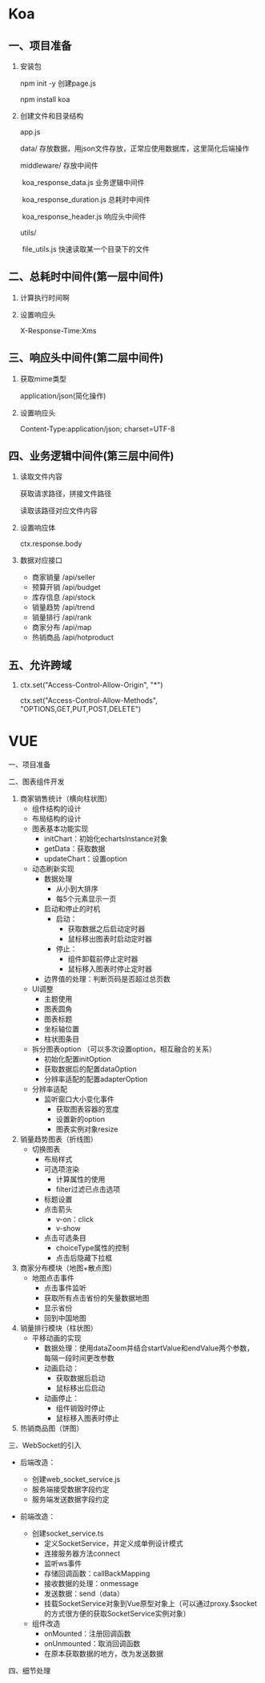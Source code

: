 # Koa

## 一、项目准备

1. 安装包

   npm init -y 创建page.js

   npm install koa

2. 创建文件和目录结构

   app.js

   data/										 存放数据，用json文件存放，正常应使用数据库，这里简化后端操作

   middleware/							 存放中间件

   ​	koa_response_data.js			业务逻辑中间件

   ​	koa_response_duration.js	 总耗时中间件

   ​	koa_response_header.js		响应头中间件

   utils/

   ​	file_utils.js							  快速读取某一个目录下的文件

## 二、总耗时中间件(第一层中间件)

1. 计算执行时间啊

2. 设置响应头

   X-Response-Time:Xms

## 三、响应头中间件(第二层中间件)

1. 获取mime类型

   application/json(简化操作)

2. 设置响应头

   Content-Type:application/json; charset=UTF-8

## 四、业务逻辑中间件(第三层中间件)

1. 读取文件内容

   获取请求路径，拼接文件路径

   读取该路径对应文件内容

2. 设置响应体

   ctx.response.body

3. 数据对应接口

   * 商家销量 /api/seller
   * 预算开销 /api/budget
   * 库存信息 /api/stock
   * 销量趋势 /api/trend
   * 销量排行 /api/rank
   * 商家分布 /api/map
   * 热销商品 /api/hotproduct

## 五、允许跨域

1.  ctx.set("Access-Control-Allow-Origin", "*")

    ctx.set("Access-Control-Allow-Methods", "OPTIONS,GET,PUT,POST,DELETE")



# VUE

一、项目准备

二、图表组件开发

1. 商家销售统计（横向柱状图）
   * 组件结构的设计
   * 布局结构的设计
   * 图表基本功能实现
     * initChart：初始化echartsInstance对象
     * getData：获取数据
     * updateChart：设置option
   * 动态刷新实现
     * 数据处理
       * 从小到大排序
       * 每5个元素显示一页
     * 启动和停止的时机
       * 启动：
         * 获取数据之后启动定时器
         * 鼠标移出图表时启动定时器
       * 停止：
         * 组件卸载前停止定时器
         * 鼠标移入图表时停止定时器
     * 边界值的处理：判断页码是否超过总页数
   * UI调整
     * 主题使用
     * 图表圆角
     * 图表标题
     * 坐标轴位置
     * 柱状图条目
   * 拆分图表option （可以多次设置option，相互融合的关系）
     * 初始化配置initOption
     * 获取数据后的配置dataOption
     * 分辨率适配的配置adapterOption
   * 分辨率适配
     * 监听窗口大小变化事件
       * 获取图表容器的宽度
       * 设置新的option
       * 图表实例对象resize
2. 销量趋势图表（折线图）
   * 切换图表
     * 布局样式
     * 可选项渲染
       * 计算属性的使用
       * filter过滤已点击选项
     * 标题设置
     * 点击箭头
       * v-on：click
       * v-show
     * 点击可选条目
       * choiceType属性的控制
       * 点击后隐藏下拉框
3. 商家分布模块（地图+散点图）
   * 地图点击事件
     * 点击事件监听
     * 获取所有点击省份的矢量数据地图
     * 显示省份
     * 回到中国地图
4. 销量排行模块（柱状图）
   * 平移动画的实现
     * 数据处理：使用dataZoom并结合startValue和endValue两个参数，每隔一段时间更改参数
     * 动画启动：
       * 获取数据后启动
       * 鼠标移出后启动
     * 动画停止：
       * 组件销毁时停止
       * 鼠标移入图表时停止
5. 热销商品图（饼图）

三、WebSocket的引入

* 后端改造：
  * 创建web_socket_service.js
  * 服务端接受数据字段约定
  * 服务端发送数据字段约定

* 前端改造：
  * 创建socket_service.ts
    * 定义SocketService，并定义成单例设计模式
    * 连接服务器方法connect
    * 监听ws事件
    * 存储回调函数：callBackMapping
    * 接收数据的处理：onmessage
    * 发送数据：send（data）
    * 挂载SocketService对象到Vue原型对象上（可以通过proxy.$socket的方式很方便的获取SocketService实例对象）
  * 组件改造
    * onMounted：注册回调函数
    * onUnmounted：取消回调函数
    * 在原本获取数据的地方，改为发送数据

四、细节处理